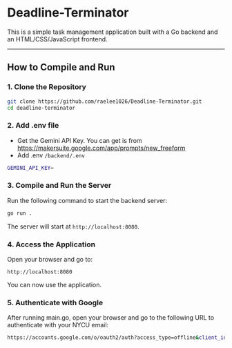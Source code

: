 # Deadline-Terminator

This is a simple task management application built with a Go backend and an HTML/CSS/JavaScript frontend.

---

## How to Compile and Run

### 1. Clone the Repository

```bash
git clone https://github.com/raelee1026/Deadline-Terminator.git
cd deadline-terminator
```

### 2. Add .env file

- Get the Gemini API Key. You can get is from  https://makersuite.google.com/app/prompts/new_freeform
- Add .env  `/backend/.env`
```bash
GEMINI_API_KEY=
```

### 3. Compile and Run the Server

Run the following command to start the backend server:

```bash
go run .
```

The server will start at `http://localhost:8080`.

### 4. Access the Application

Open your browser and go to:

```plaintext
http://localhost:8080
```
You can now use the application.

### 5. Authenticate with Google
After running main.go, open your browser and go to the following URL to authenticate with your NYCU email:
```bash
https://accounts.google.com/o/oauth2/auth?access_type=offline&client_id=997285622302-goltvajj196rm1ims0sijhgbvro82cad.apps.googleusercontent.com&redirect_uri=http%3A%2F%2Flocalhost%3A8080%2Foauth2%2Fcallback&response_type=code&scope=https%3A%2F%2Fwww.googleapis.com%2Fauth%2Fgmail.readonly&state=state-token
```

